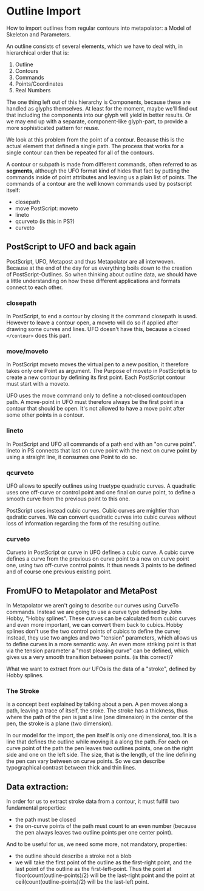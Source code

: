 # Outline Import

How to import outlines from regular contours into metapolator:
a Model of Skeleton and Parameters.

An outline consists of several elements, which we have to deal with, in
hierarchical order that is:
    
1. Outline
2. Contours
3. Commands
4. Points/Coordinates
5. Real Numbers

The one thing left out of this hierarchy is Components, because these are
handled as glyphs themselves. At least for the moment, maybe we'll find
out that including the components into our glyph will yield in better results.
Or we may end up with a separate, component-like glyph-part, to provide 
a more sophisticated pattern for reuse. 

We look at this problem from the point of a contour. Because this is the
actual element that defined a single path. The process that works for a
single contour can then be repeated for all of the contours.

A contour or subpath is made from different commands, often referred to as
**segments**, although the UFO format kind of  hides that fact by putting
the commands inside of point attributes and leaving us a plain list of points.
The commands of a contour are the well known commands used by postscript itself:

* closepath
* move PostScript: moveto
* lineto
* qcurveto (is this in PS?)
* curveto

## PostScript to UFO and back again

PostScript, UFO, Metapost and thus Metapolator are all interwoven. Because
at the end of the day for us everything boils down to the creation of
PostScript-Outlines. So when thinking about outline data, we should have
a little understanding on how these different applications and formats
connect to each other.

### closepath

In PostScript, to end a contour by closing it the command closepath is used.
However to leave a contour open, a moveto will do so if applied after
drawing some  curves and lines. UFO doesn't have this, because a closed
`</contour>` does this part. 


### move/moveto

In PostScript moveto moves the virtual pen to a new position, it therefore
takes only one Point as argument. The Purpose of moveto in PostScript is
to create a new contour by defining its first point. Each PostScript 
contour must start with a moveto.

UFO uses the move command only to define a not-closed contour/open path. 
A move-point in UFO must therefore always be the first point in a contour
that should be open.  It's not allowed to have a move point after some 
other points in a contour.
    
### lineto

In PostScript and UFO all commands of a path end with an "on curve point".
lineto in PS connects that last on curve point with the next on curve point
by using a straight line, it consumes one Point to do so.

### qcurveto

UFO allows to specify outlines using truetype quadratic curves. A quadratic
uses one off-curve or control point and one final on curve point, to define
a smooth curve from the previous point to this one.

PostScript uses instead cubic curves. Cubic curves are mightier than qadratic 
curves. We can convert quadratic curves into cubic curves without loss of 
information regarding the form of the resulting outline.

### curveto

Curveto in PostScript or curve in UFO defines a cubic curve. A cubic
curve defines a curve from the previous on curve point to a new on curve 
point one, using two off-curve control points. It thus needs 3 points to 
be defined and of course one previous existing point.
 
## FromUFO to Metapolator and MetaPost

In Metapolator we aren't going to describe our curves using CurveTo commands.
Instead we are going to use a curve type defined by John Hobby, "Hobby splines".
These curves can be calculated from cubic curves and even more important,
we can convert them back to cubics. Hobby splines don't use the two control points
of cubics to define the curve; instead, they use two angles and two "tension" parameters, which
allows us to define curves in a more semantic way. An even more striking
point is that via the tension parameter a "most pleasing curve" can be defined, which gives us a very smooth transition between points.
(is this correct)?

What we want to extract from our UFOs is the data of a "stroke", defined 
by Hobby splines.

### The Stroke

is a concept best explained by talking about a pen. A pen moves along a
path, leaving a trace of itself, the sroke. The stroke has a thickness,
thus where the path of the pen is just a line (one dimension) in the center 
of the pen, the stroke is a plane (two dimension).

In our model for the import, the pen itself is only one dimensional, too.
It is a line that defines the outline while moving it a along the path.
For each on curve point of the path the pen leaves two outlines points,
one on the right side and one on the left side. The size, that is the 
length, of the line defining the pen can vary between on curve points. So
we can describe typographical contrast between thick and thin lines.

## Data extraction:

In order for us to extract stroke data from a contour, it must fulfill two
fundamental properties:

* the path must be closed
* the on-curve points of the path must count to an even number (because
  the pen always leaves two outline points per one center point).

And to be useful for us, we need some more, not mandatory, properties:

* the outline should describe a stroke not a blob 
* we will take the first point of the outline as the first-right point,
  and the last point of the outline as the first-left-point. Thus the
  point at floor(count(outline-points)/2) will be the last-right point
  and the point at ceil(count(outline-points)/2) will be the last-left
  point.


